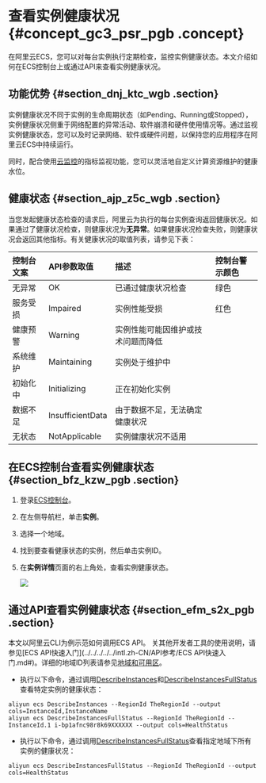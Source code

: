 # 查看实例健康状况 {#concept_gc3_psr_pgb .concept}

在阿里云ECS，您可以对每台实例执行定期检查，监控实例健康状态。本文介绍如何在ECS控制台上或通过API来查看实例健康状况。

## 功能优势 {#section_dnj_ktc_wgb .section}

实例健康状况不同于实例的生命周期状态（如Pending、Running或Stopped），实例健康状况侧重于网络配置的异常活动、软件崩溃和硬件使用情况等。通过监视实例健康状态，您可以及时记录网络、软件或硬件问题，以保持您的应用程序在阿里云ECS中持续运行。

同时，配合使用[云监控](../../../../../intl.zh-CN/产品简介/产品概述.md#)的指标监视功能，您可以灵活地自定义计算资源维护的健康水位。

## 健康状态 {#section_ajp_z5c_wgb .section}

当您发起健康状态检查的请求后，阿里云为执行的每台实例查询返回健康状况。如果通过了健康状况检查，则健康状况为**无异常**。如果健康状况检查失败，则健康状况会返回其他指标。有关健康状况的取值列表，请参见下表：

|控制台文案|API参数取值|描述|控制台警示颜色|
|:----|:------|:-|:------|
|无异常|OK|已通过健康状况检查|绿色|
|服务受损|Impaired|实例性能受损|红色|
|健康预警|Warning|实例性能可能因维护或技术问题而降低|
|系统维护|Maintaining|实例处于维护中|
|初始化中|Initializing|正在初始化实例|
|数据不足|InsufficientData|由于数据不足，无法确定健康状况|
|无状态|NotApplicable|实例健康状况不适用|

## 在ECS控制台查看实例健康状态 {#section_bfz_kzw_pgb .section}

1.  登录[ECS控制台](https://ecs.console.aliyun.com/#home)。
2.  在左侧导航栏，单击**实例**。
3.  选择一个地域。
4.  找到要查看健康状态的实例，然后单击实例ID。
5.  在**实例详情**页面的右上角处，查看实例健康状态。

    ![](http://static-aliyun-doc.oss-cn-hangzhou.aliyuncs.com/assets/img/122606/155091018438356_zh-CN.png)


## 通过API查看实例健康状态 {#section_efm_s2x_pgb .section}

本文以阿里云CLI为例示范如何调用ECS API。 关其他开发者工具的使用说明，请参见[ECS API快速入门](../../../../../intl.zh-CN/API参考/ECS API快速入门.md#)。详细的地域ID列表请参见[地域和可用区](../../../../../intl.zh-CN/通用参考/地域和可用区.md#)。

-   执行以下命令，通过调用[DescribeInstances](../../../../../intl.zh-CN/API参考/实例/DescribeInstances.md#)和[DescribeInstancesFullStatus](../../../../../intl.zh-CN/API参考/系统事件/DescribeInstancesFullStatus.md#)查看特定实例的健康状态：

```
aliyun ecs DescribeInstances --RegionId TheRegionId --output cols=InstanceId,InstanceName
aliyun ecs DescribeInstancesFullStatus --RegionId TheRegionId --InstanceId.1 i-bp1afnc98r8k69XXXXXX --output cols=HealthStatus
```

-   执行以下命令，通过调用[DescribeInstancesFullStatus](../../../../../intl.zh-CN/API参考/系统事件/DescribeInstancesFullStatus.md#)查看指定地域下所有实例的健康状况：

```
aliyun ecs DescribeInstancesFullStatus --RegionId TheRegionId --output cols=HealthStatus
```


